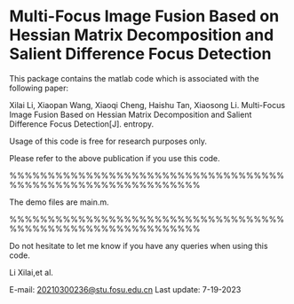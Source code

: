 # Multi-Focus Image Fusion Based on Hessian Matrix  Decomposition and Salient Difference Focus Detection
This package contains the matlab code which is associated with the following paper:

Xilai Li, Xiaopan Wang, Xiaoqi Cheng, Haishu Tan, Xiaosong Li. Multi-Focus Image Fusion Based on Hessian Matrix  Decomposition and Salient Difference Focus Detection[J]. entropy.

Usage of this code is free for research purposes only.

Please refer to the above publication if you use this code.

%%%%%%%%%%%%%%%%%%%%%%%%%%%%%%%%%%%%%%%%%%%%%%%%%%%%%%%%%%%%%

The demo files are main.m.

%%%%%%%%%%%%%%%%%%%%%%%%%%%%%%%%%%%%%%%%%%%%%%%%%%%%%%%%%%%%%

Do not hesitate to let me know if you have any queries when using this code.

Li Xilai,et al.

E-mail: 20210300236@stu.fosu.edu.cn Last update: 7-19-2023
